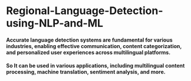 # Regional-Language-Detection-using-NLP-and-ML
#### Accurate language detection systems are fundamental for various industries, enabling effective communication, content categorization, and personalized user experiences across multilingual platforms.
#### So It can be used in various applications, including multilingual content processing, machine translation, sentiment analysis, and more.

